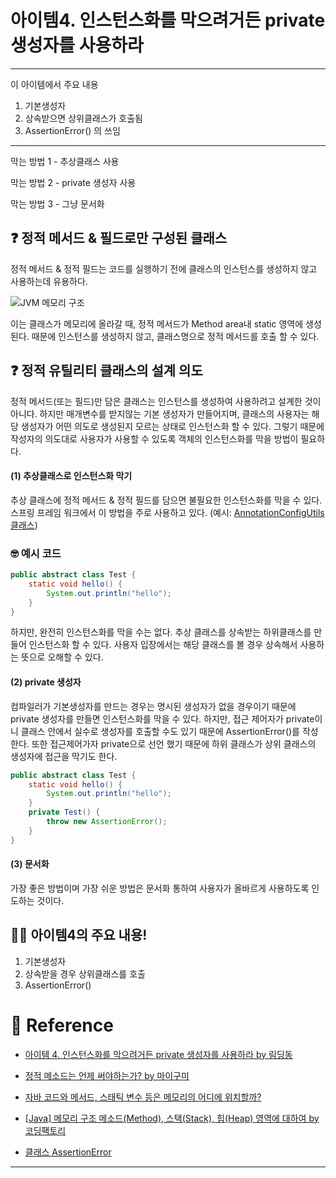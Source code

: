 # 아이템4. 인스턴스화를 막으려거든 private 생성자를 사용하라

------------------------
이 아이템에서 주요 내용
1. 기본생성자
2. 상속받으면 상위클래스가 호출됨
3. AssertionError() 의 쓰임
------------------------



막는 방법 1 - 추상클래스 사용

막는 방법 2 - private 생성자 사용

막는 방법 3 - 그냥 문서화



## ❓ 정적 메서드 & 필드로만 구성된 클래스
정적 메서드 & 정적 필드는 코드를 실행하기 전에 클래스의 인스턴스를 생성하지 않고 사용하는데 유용하다.

![JVM 메모리 구조](https://goldenrabbit.co.kr/wp-content/uploads/2021/11/%E1%84%8C%E1%85%A1%E1%84%87%E1%85%A1-%E1%84%86%E1%85%A6%E1%84%86%E1%85%A9%E1%84%85%E1%85%B5-%E1%84%86%E1%85%A9%E1%84%83%E1%85%A6%E1%86%AF_02.png)

이는 클래스가 메모리에 올라갈 때, 정적 메서드가 Method area내 static 영역에 생성된다. 때문에 인스턴스를 생성하지 않고, 클래스명으로 정적 메서드를 호출 할 수 있다.

## ❓ 정적 유틸리티 클래스의 설계 의도
정적 메서드(또는 필드)만 담은 클래스는 인스턴스를 생성하여 사용하려고 설계한 것이 아니다. 하지만 매개변수를 받지않는 기본 생성자가 만들어지며, 클래스의 사용자는 해당 생성자가 어떤 의도로 생성된지 모르는 상태로 인스턴스화 할 수 있다. 그렇기 때문에 작성자의 의도대로 사용자가 사용할 수 있도록 객체의 인스턴스화를 막을 방법이 필요하다.

#### (1) 추상클래스로 인스턴스화 막기
추상 클래스에 정적 메서드 & 정적 필드를 담으면 불필요한 인스턴스화를 막을 수 있다. 스프링 프레임 워크에서 이 방법을 주로 사용하고 있다.
(예시: [AnnotationConfigUtils 클래스](https://docs.spring.io/spring-framework/docs/current/javadoc-api/org/springframework/context/annotation/AnnotationConfigUtils.html))



### 🤓 예시 코드
```java
public abstract class Test {
    static void hello() {
        System.out.println("hello");
    }
}
```
하지만, 완전히 인스턴스화를 막을 수는 없다. 추상 클래스를 상속받는 하위클래스를 만들어 인스턴스화 할 수 있다. 사용자 입장에서는 해당 클래스를 볼 경우 상속해서 사용하는 뜻으로 오해할 수 있다. 

#### (2) private 생성자
컴파일러가 기본생성자를 만드는 경우는 명시된 생성자가 없을 경우이기 때문에 private 생성자를 만들면 인스턴스화를 막을 수 있다. 하지만, 접근 제어자가 private이니 클래스 안에서 실수로 생성자를 호출할 수도 있기 때문에 AssertionError()를 작성한다.
또한 접근제어가자 private으로 선언 했기 때문에 하위 클래스가 상위 클래스의 생성자에 접근을 막기도 한다.
```java
public abstract class Test {
    static void hello() {
        System.out.println("hello");
    }
    private Test() {
        throw new AssertionError();
    }
}
```
#### (3) 문서화
가장 좋은 방법이며 가장 쉬운 방법은 문서화 통하여 사용자가 올바르게 사용하도록 인도하는 것이다. 

## 🙆‍♀️ 아이템4의 주요 내용!
1. 기본생성자
2. 상속받을 경우 상위클래스를 호출
3. AssertionError()

 # 👼 Reference
 - [아이템 4. 인스턴스화를 막으려거든 private 생성자를 사용하라 by 림딩동](https://limdingdong.tistory.com/19)
 - [정적 메소드는 언제 써야하는가? by 마이구미](https://mygumi.tistory.com/253)
 
 - [자바 코드와 메서드, 스태틱 변수 등은 메모리의 어디에 위치할까?](https://goldenrabbit.co.kr/2021/11/03/%EC%9E%90%EB%B0%94-%EC%BD%94%EB%93%9C%EC%99%80-%EB%A9%94%EC%84%9C%EB%93%9C-%EC%8A%A4%ED%83%9C%ED%8B%B1-%EB%B3%80%EC%88%98-%EB%93%B1%EC%9D%80-%EB%A9%94%EB%AA%A8%EB%A6%AC%EC%9D%98-%EC%96%B4%EB%94%94/)
 
 - [[Java] 메모리 구조 메소드(Method), 스택(Stack), 힙(Heap) 영역에 대하여 by 코딩팩토리](https://coding-factory.tistory.com/830)

 - [클래스 AssertionError](http://cris.joongbu.ac.kr/course/java/api/java/lang/AssertionError.html)
 

---
